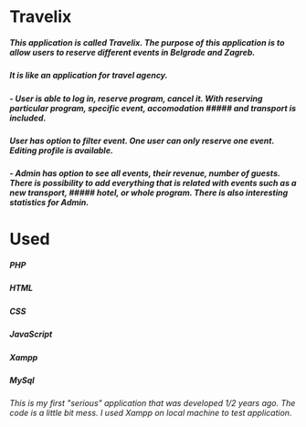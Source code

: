 # Travelix

##### This application is called Travelix. The purpose of this application is to allow users to reserve different events in Belgrade and Zagreb.
##### It is like an application for travel agency. 
##### - User is able to log in, reserve program, cancel it. With reserving particular program, specific event, accomodation ##### and transport is included.
##### User has option to filter event. One user can only reserve one event. Editing profile is available.
##### - Admin has option to see all events, their revenue, number of guests. There is possibility to add everything that is related with events such as a new transport, ##### hotel, or whole program.  There is also interesting statistics for Admin.

# Used 

##### PHP
##### HTML
##### CSS
##### JavaScript
##### Xampp
##### MySql

_This is my first "serious" application that was developed 1/2 years ago. The code is a little bit mess. I used Xampp on local machine to test application._
